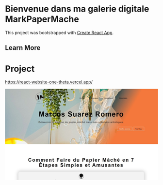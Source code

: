 # Bienvenue dans ma galerie digitale MarkPaperMache

This project was bootstrapped with [Create React App](https://github.com/facebook/create-react-app).

## Learn More

<h1>Project</h1>

https://react-website-one-theta.vercel.app/

![Imagen del resultado final](public/assets/app.jpg)
